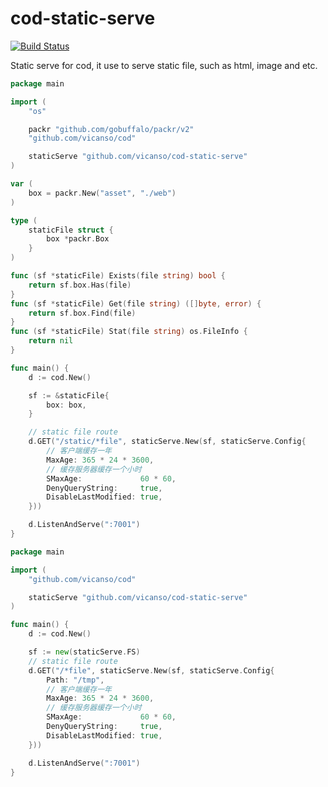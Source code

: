# cod-static-serve

[![Build Status](https://img.shields.io/travis/vicanso/cod-static-serve.svg?label=linux+build)](https://travis-ci.org/vicanso/cod-static-serve)


Static serve for cod, it use to serve static file, such as html, image and etc.

```go
package main

import (
	"os"

	packr "github.com/gobuffalo/packr/v2"
	"github.com/vicanso/cod"

	staticServe "github.com/vicanso/cod-static-serve"
)

var (
	box = packr.New("asset", "./web")
)

type (
	staticFile struct {
		box *packr.Box
	}
)

func (sf *staticFile) Exists(file string) bool {
	return sf.box.Has(file)
}
func (sf *staticFile) Get(file string) ([]byte, error) {
	return sf.box.Find(file)
}
func (sf *staticFile) Stat(file string) os.FileInfo {
	return nil
}

func main() {
	d := cod.New()

	sf := &staticFile{
		box: box,
	}

	// static file route
	d.GET("/static/*file", staticServe.New(sf, staticServe.Config{
		// 客户端缓存一年
		MaxAge: 365 * 24 * 3600,
		// 缓存服务器缓存一个小时
		SMaxAge:             60 * 60,
		DenyQueryString:     true,
		DisableLastModified: true,
	}))

	d.ListenAndServe(":7001")
}
```


```go
package main

import (
	"github.com/vicanso/cod"

	staticServe "github.com/vicanso/cod-static-serve"
)

func main() {
	d := cod.New()

	sf := new(staticServe.FS)
	// static file route
	d.GET("/*file", staticServe.New(sf, staticServe.Config{
		Path: "/tmp",
		// 客户端缓存一年
		MaxAge: 365 * 24 * 3600,
		// 缓存服务器缓存一个小时
		SMaxAge:             60 * 60,
		DenyQueryString:     true,
		DisableLastModified: true,
	}))

	d.ListenAndServe(":7001")
}
```